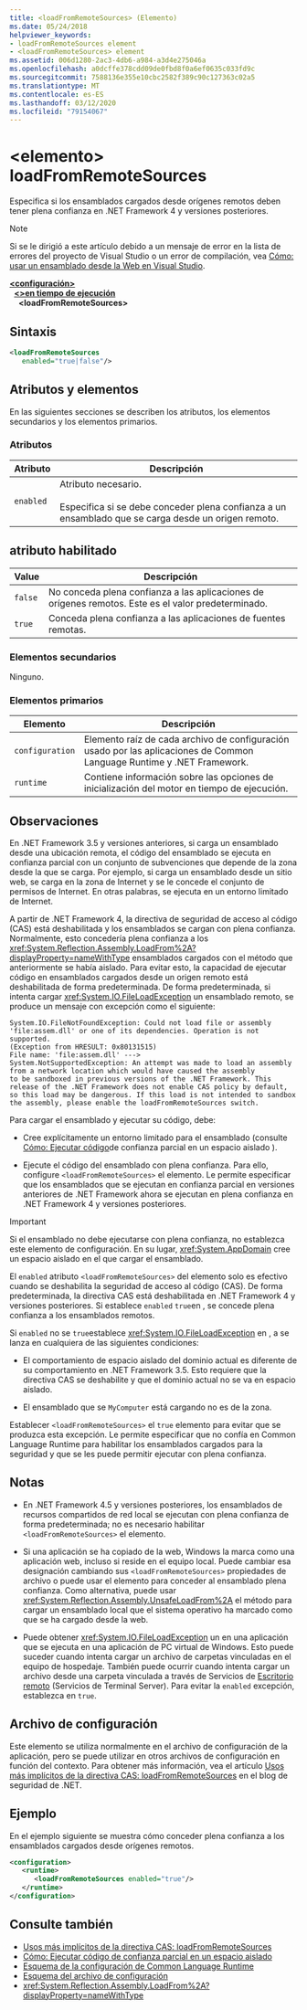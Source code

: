 ```yaml
---
title: <loadFromRemoteSources> (Elemento)
ms.date: 05/24/2018
helpviewer_keywords:
- loadFromRemoteSources element
- <loadFromRemoteSources> element
ms.assetid: 006d1280-2ac3-4db6-a984-a3d4e275046a
ms.openlocfilehash: a0dcffe378cdd09de0fbd8f0a6ef0635c033fd9c
ms.sourcegitcommit: 7588136e355e10cbc2582f389c90c127363c02a5
ms.translationtype: MT
ms.contentlocale: es-ES
ms.lasthandoff: 03/12/2020
ms.locfileid: "79154067"
---
```

# <a name="loadfromremotesources-element"></a>\<elemento> loadFromRemoteSources
Especifica si los ensamblados cargados desde orígenes remotos deben tener plena confianza en .NET Framework 4 y versiones posteriores.
  
> [!NOTE]
> Si se le dirigió a este artículo debido a un mensaje de error en la lista de errores del proyecto de Visual Studio o un error de compilación, vea [Cómo: usar un ensamblado desde la Web en Visual Studio](https://docs.microsoft.com/previous-versions/visualstudio/visual-studio-2010/ee890038(v=vs.100)).  
  
[**\<configuración>**](../configuration-element.md)\
&nbsp;&nbsp;[**\<>en tiempo de ejecución**](runtime-element.md)\
&nbsp;&nbsp;&nbsp;&nbsp;**\<loadFromRemoteSources>**  
  
## <a name="syntax"></a>Sintaxis  
  
```xml  
<loadFromRemoteSources
   enabled="true|false"/>  
```  
  
## <a name="attributes-and-elements"></a>Atributos y elementos
 En las siguientes secciones se describen los atributos, los elementos secundarios y los elementos primarios.  
  
### <a name="attributes"></a>Atributos  
  
|Atributo|Descripción|  
|---------------|-----------------|  
|`enabled`|Atributo necesario.<br /><br /> Especifica si se debe conceder plena confianza a un ensamblado que se carga desde un origen remoto.|  
  
## <a name="enabled-attribute"></a>atributo habilitado  
  
|Value|Descripción|  
|-----------|-----------------|  
|`false`|No conceda plena confianza a las aplicaciones de orígenes remotos. Este es el valor predeterminado.|  
|`true`|Conceda plena confianza a las aplicaciones de fuentes remotas.|  
  
### <a name="child-elements"></a>Elementos secundarios  
 Ninguno.  
  
### <a name="parent-elements"></a>Elementos primarios  
  
|Elemento|Descripción|  
|-------------|-----------------|  
|`configuration`|Elemento raíz de cada archivo de configuración usado por las aplicaciones de Common Language Runtime y .NET Framework.|  
|`runtime`|Contiene información sobre las opciones de inicialización del motor en tiempo de ejecución.|  
  
## <a name="remarks"></a>Observaciones

En .NET Framework 3.5 y versiones anteriores, si carga un ensamblado desde una ubicación remota, el código del ensamblado se ejecuta en confianza parcial con un conjunto de subvenciones que depende de la zona desde la que se carga. Por ejemplo, si carga un ensamblado desde un sitio web, se carga en la zona de Internet y se le concede el conjunto de permisos de Internet. En otras palabras, se ejecuta en un entorno limitado de Internet.

A partir de .NET Framework 4, la directiva de seguridad de acceso al código (CAS) está deshabilitada y los ensamblados se cargan con plena confianza. Normalmente, esto concedería plena confianza a los <xref:System.Reflection.Assembly.LoadFrom%2A?displayProperty=nameWithType> ensamblados cargados con el método que anteriormente se había aislado. Para evitar esto, la capacidad de ejecutar código en ensamblados cargados desde un origen remoto está deshabilitada de forma predeterminada. De forma predeterminada, si intenta cargar <xref:System.IO.FileLoadException> un ensamblado remoto, se produce un mensaje con excepción como el siguiente:

```text
System.IO.FileNotFoundException: Could not load file or assembly 'file:assem.dll' or one of its dependencies. Operation is not supported.
(Exception from HRESULT: 0x80131515)
File name: 'file:assem.dll' --->
System.NotSupportedException: An attempt was made to load an assembly from a network location which would have caused the assembly
to be sandboxed in previous versions of the .NET Framework. This release of the .NET Framework does not enable CAS policy by default,
so this load may be dangerous. If this load is not intended to sandbox the assembly, please enable the loadFromRemoteSources switch.
```

Para cargar el ensamblado y ejecutar su código, debe:

- Cree explícitamente un entorno limitado para el ensamblado (consulte [Cómo: Ejecutar código](../../../misc/how-to-run-partially-trusted-code-in-a-sandbox.md)de confianza parcial en un espacio aislado ).

- Ejecute el código del ensamblado con plena confianza. Para ello, configure `<loadFromRemoteSources>` el elemento. Le permite especificar que los ensamblados que se ejecutan en confianza parcial en versiones anteriores de .NET Framework ahora se ejecutan en plena confianza en .NET Framework 4 y versiones posteriores.

> [!IMPORTANT]
> Si el ensamblado no debe ejecutarse con plena confianza, no establezca este elemento de configuración. En su lugar, <xref:System.AppDomain> cree un espacio aislado en el que cargar el ensamblado.

El `enabled` atributo `<loadFromRemoteSources>` del elemento solo es efectivo cuando se deshabilita la seguridad de acceso al código (CAS). De forma predeterminada, la directiva CAS está deshabilitada en .NET Framework 4 y versiones posteriores. Si establece `enabled` `true`en , se concede plena confianza a los ensamblados remotos.

Si `enabled` no se `true`establece <xref:System.IO.FileLoadException> en , a se lanza en cualquiera de las siguientes condiciones:

- El comportamiento de espacio aislado del dominio actual es diferente de su comportamiento en .NET Framework 3.5. Esto requiere que la directiva CAS se deshabilite y que el dominio actual no se va en espacio aislado.

- El ensamblado que se `MyComputer` está cargando no es de la zona.

Establecer `<loadFromRemoteSources>` el `true` elemento para evitar que se produzca esta excepción. Le permite especificar que no confía en Common Language Runtime para habilitar los ensamblados cargados para la seguridad y que se les puede permitir ejecutar con plena confianza.

## <a name="notes"></a>Notas

- En .NET Framework 4.5 y versiones posteriores, los ensamblados de recursos compartidos de red local se ejecutan con plena confianza de forma predeterminada; no es necesario habilitar `<loadFromRemoteSources>` el elemento.

- Si una aplicación se ha copiado de la web, Windows la marca como una aplicación web, incluso si reside en el equipo local. Puede cambiar esa designación cambiando sus `<loadFromRemoteSources>` propiedades de archivo o puede usar el elemento para conceder al ensamblado plena confianza. Como alternativa, puede usar <xref:System.Reflection.Assembly.UnsafeLoadFrom%2A> el método para cargar un ensamblado local que el sistema operativo ha marcado como que se ha cargado desde la web.

- Puede obtener <xref:System.IO.FileLoadException> un en una aplicación que se ejecuta en una aplicación de PC virtual de Windows. Esto puede suceder cuando intenta cargar un archivo de carpetas vinculadas en el equipo de hospedaje. También puede ocurrir cuando intenta cargar un archivo desde una carpeta vinculada a través de Servicios de [Escritorio remoto](/windows/win32/termserv/terminal-services-portal) (Servicios de Terminal Server). Para evitar la `enabled` excepción, establezca en `true`.

## <a name="configuration-file"></a>Archivo de configuración

Este elemento se utiliza normalmente en el archivo de configuración de la aplicación, pero se puede utilizar en otros archivos de configuración en función del contexto. Para obtener más información, vea el artículo [Usos más implícitos de la directiva CAS: loadFromRemoteSources](https://docs.microsoft.com/archive/blogs/shawnfa/more-implicit-uses-of-cas-policy-loadfromremotesources) en el blog de seguridad de .NET.  

## <a name="example"></a>Ejemplo

En el ejemplo siguiente se muestra cómo conceder plena confianza a los ensamblados cargados desde orígenes remotos.

```xml
<configuration>  
   <runtime>  
      <loadFromRemoteSources enabled="true"/>  
   </runtime>  
</configuration>  
```

## <a name="see-also"></a>Consulte también

- [Usos más implícitos de la directiva CAS: loadFromRemoteSources](https://docs.microsoft.com/archive/blogs/shawnfa/more-implicit-uses-of-cas-policy-loadfromremotesources)
- [Cómo: Ejecutar código de confianza parcial en un espacio aislado](../../../misc/how-to-run-partially-trusted-code-in-a-sandbox.md)
- [Esquema de la configuración de Common Language Runtime](index.md)
- [Esquema del archivo de configuración](../index.md)
- <xref:System.Reflection.Assembly.LoadFrom%2A?displayProperty=nameWithType>
